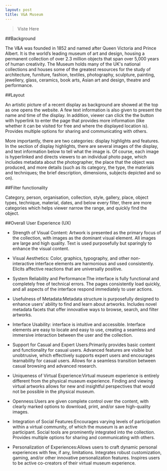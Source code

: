 ```yaml
---
layout: post
title: V&A Museum
---
```


> Viste Here

##Background

The V&A was founded in 1852 and named after Queen Victoria and Prince Albert. It is the world’s leading museum of art and design, housing a permanent collection of over 2.3 million objects that span over 5,000 years of human creativity. The Museum holds many of the UK's national collections and houses some of the greatest resources for the study of architecture, furniture, fashion, textiles, photography, sculpture, painting, jewellery, glass, ceramics, book arts, Asian art and design, theatre and performance.

##Layout

An artistic picture of a recent display as background are showed at the top as one opens the website.  A few text information is also given to present the name and time of the display. In addition, viewer can click the the button with hyperlink to enter the page that provides more information (like whether it can be visited for free and where the displayed location is). Provides multiple options for sharing and communicating with others.

More importantly, there are two categories: display highlights and features. In the section of display highlights, there are several images of the display, and text information below to tell what the image is. Of course, each image is hyperlinked and directs viewers to an individual photo page, which includes metadata about the photographer, the place that the object was produced, and more details (such as its category, the type, the materials and techniques; the brief description, dimensions, subjects depicted and so on). 

##Filter functionality

Category, person, organisation, collection, style, gallery, place, object types, technique, material, dates, and below every filter, there are more categories which helps viewer narrow the range, and quickly find the object.

##Overall User Experience (UX)

- Strength of Visual Content: Artwork is presented as the primary focus of the collection, with images as the dominant visual element. All images are large and high quality. Text is used purposefully but sparingly to enhance the visual content.

- Visual Aesthetics: Color, graphics, typography, and other non-interactive interface elements are harmonious and used consistently. Elicits affective reactions that are universally positive.

- System Reliability and Performance:The interface is fully functional and completely free of technical errors. The pages consistently load quickly, and all aspects of the interface respond immediately to user actions.

- Usefulness of Metadata:Metadata structure is purposefully designed to enhance users’ ability to find and learn about artworks. Includes novel metadata facets that offer innovative ways to browse, search, and filter artworks.

- Interface Usability: interface is intuitive and accessible. Interface elements are easy to locate and easy to use, creating a seamless and immersive interaction between the user and the collection.

- Support for Casual and Expert Users:Primarily provides basic content and functionality for casual users. Advanced features are visible but unobtrusive, which effectively supports expert users and encourages learnability for casual users. Allows for a seamless transition between casual browsing and advanced research.

- Uniqueness of Virtual Experience:Virtual museum experience is entirely different from the physical museum experience. Finding and viewing virtual artworks allows for new and insightful perspectives that would not be possible in the physical museum.

- Openness:Users are given complete control over the content, with clearly marked options to download, print, and/or save high-quality images.

- Integration of Social Features:Encourages varying levels of participation within a virtual community, of which the museum is an active participant. Social tools are prominently integrated into the collection. Provides multiple options for sharing and communicating with others.

- Personalization of Experiences:Allows users to craft dynamic personal experiences with few, if any, limitations. Integrates robust customization, gaming, and/or other innovative personalization features. Inspires users to be active co-creators of their virtual museum experience.
